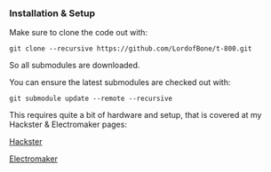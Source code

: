 ### Installation & Setup

Make sure to clone the code out with:

`git clone --recursive https://github.com/LordofBone/t-800.git`

So all submodules are downloaded.

You can ensure the latest submodules are checked out with:

`git submodule update --remote --recursive`

This requires quite a bit of hardware and setup, that is covered at my Hackster & Electromaker pages:

[Hackster](https://www.hackster.io/314reactor/terminator-skull-9bf229) 

[Electromaker](https://www.electromaker.io/project/view/terminator-skull)